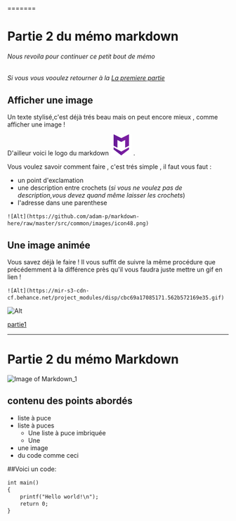 =======
# Partie 2 du mémo markdown
###### Nous revoila pour continuer ce petit bout de mémo
*Si vous vous vooulez retourner à la  [La premiere partie](Markdown_1.md)*

## Afficher une image
Un texte stylisé,c'est déjà trés beau mais on peut encore mieux , comme afficher une image !

D'ailleur voici le logo du markdown
![Alt](https://github.com/adam-p/markdown-here/raw/master/src/common/images/icon48.png "Logo Title Text 1") .

Vous voulez savoir comment faire , c'est trés simple , il faut vous faut :

- un point d'exclamation
- une description entre crochets (*si vous ne voulez pas de description,vous devez quand même laisser les crochets*)
- l'adresse dans une parenthese

```
![Alt](https://github.com/adam-p/markdown-here/raw/master/src/common/images/icon48.png)
```
## Une image animée
Vous savez déjà le faire ! Il vous suffit de suivre la même procédure que précédemment à la différence près qu'il vous faudra juste mettre un gif en lien !
```
![Alt](https://mir-s3-cdn-cf.behance.net/project_modules/disp/cbc69a17085171.562b572169e35.gif)
```
![Alt](https://mir-s3-cdn-cf.behance.net/project_modules/disp/cbc69a17085171.562b572169e35.gif)

[partie1](Markdown_1)

-------------------




# Partie 2 du mémo Markdown
![Image of Markdown_1](http://pad.haroopress.com/docs/en/markdown/images/markdown_128.png)



## contenu des points abordés

* liste à puce
* liste à puces
    * Une liste à puce imbriquée
    * Une
* une image
* du code comme ceci

##Voici un code:

    int main()
    {
        printf("Hello world!\n");
        return 0;
    }